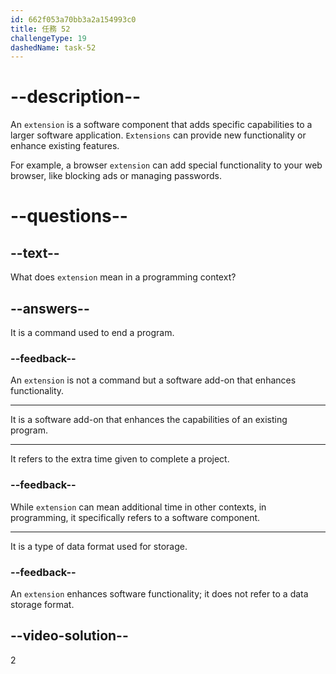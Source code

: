 ```yaml
---
id: 662f053a70bb3a2a154993c0
title: 任務 52
challengeType: 19
dashedName: task-52
---
```


# --description--

An `extension` is a software component that adds specific capabilities to a larger software application. `Extensions` can provide new functionality or enhance existing features.

For example, a browser `extension` can add special functionality to your web browser, like blocking ads or managing passwords.

# --questions--

## --text--

What does `extension` mean in a programming context?

## --answers--

It is a command used to end a program.

### --feedback--

An `extension` is not a command but a software add-on that enhances functionality.

---

It is a software add-on that enhances the capabilities of an existing program.

---

It refers to the extra time given to complete a project.

### --feedback--

While `extension` can mean additional time in other contexts, in programming, it specifically refers to a software component.

---

It is a type of data format used for storage.

### --feedback--

An `extension` enhances software functionality; it does not refer to a data storage format.

## --video-solution--

2
